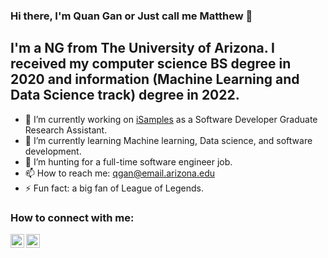 ### Hi there, I'm Quan Gan or Just call me Matthew 👋

## I'm a NG from The University of Arizona. I received my computer science BS degree in 2020 and information (Machine Learning and Data Science track) degree in 2022.
- 🔭 I’m currently working on [iSamples](https://isamplesorg.github.io/) as a Software Developer Graduate Research Assistant.
- 🌱 I’m currently learning Machine learning, Data science, and software development.
- 👯 I’m hunting for a full-time software engineer job.
- 📫 How to reach me: qgan@email.arizona.edu
- ⚡ Fun fact: a big fan of League of Legends.

### How to connect with me:
[<img align="left" alt="LinkedIn" width="22px" src="https://cdn.jsdelivr.net/npm/simple-icons@3.13.0/icons/linkedin.svg"/>][linkedin]
[<img align="left" alt="Instagram" width="22px" src="https://cdn.jsdelivr.net/npm/simple-icons@3.13.0/icons/instagram.svg"/>][instagram]

[linkedin]: https://www.linkedin.com/in/quan-gan-028a78172/
[instagram]: https://www.linkedin.com/in/quan-gan-028a78172/